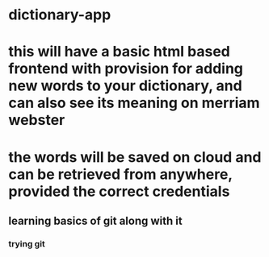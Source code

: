 # dictionary-app
# this will have a basic html based frontend with provision for adding new words to your dictionary, and can also see its meaning on merriam webster
# the words will be saved on cloud and can be retrieved from anywhere, provided the correct credentials

## learning basics of git along with it

### trying git
